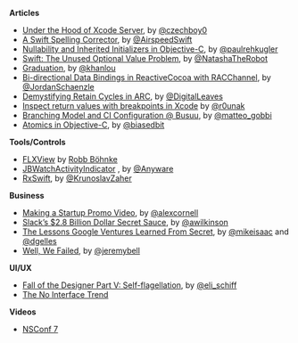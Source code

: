 **Articles**

* [Under the Hood of Xcode Server](http://honzadvorsky.com/blog/2015/5/4/under-the-hood-of-xcode-server), by [@czechboy0](https://twitter.com/czechboy0)
* [A Swift Spelling Corrector](http://airspeedvelocity.net/2015/05/02/spelling/), by [@AirspeedSwift](https://twitter.com/AirspeedSwift)
* [Nullability and Inherited Initializers in Objective-C](http://cocoa.tumblr.com/post/117719761353/nullability-and-inherited-initializers-in-objective-c), by [@paulrehkugler](https://twitter.com/paulrehkugler)
* [Swift: The Unused Optional Value Problem](http://natashatherobot.com/swift-unused-optional-value/), by [@NatashaTheRobot](https://twitter.com/NatashaTheRobot)
* [Graduation](http://khanlou.com/2015/05/graduation/), by [@khanlou](https://twitter.com/khanlou)
* [Bi-directional Data Bindings in ReactiveCocoa with RACChannel](http://spin.atomicobject.com/2015/05/04/bi-directional-data-bindings-reactivecocoa/), by [@JordanSchaenzle](https://twitter.com/JordanSchaenzle)
* [Demystifying Retain Cycles in ARC](http://digitalleaves.com/blog/2015/05/demystifying-retain-cycles-in-arc/), by [@DigitalLeaves](https://twitter.com/DigitalLeaves)
* [Inspect return values with breakpoints in Xcode](http://iosdevtips.co/post/118205216313/xcode-breakpoint-method-return-value) by [@r0unak](https://twitter.com/r0unak)
* [Branching Model and CI Configuration @ Busuu](http://matteogobbi.github.io/blog/2015/04/27/branches-model-and-ci-configuration-at-busuu/), by [@matteo_gobbi](https://twitter.com/matteo_gobbi)
* [Atomics in Objective-C](http://biasedbit.com/blog/objc-atomics/), by [@biasedbit](https://twitter.com/biasedbit)

**Tools/Controls**

* [FLXView](https://github.com/robb/FLXView) by [Robb Böhnke](https://twitter.com/ceterum_censeo)
* [JBWatchActivityIndicator](https://github.com/mikeswanson/JBWatchActivityIndicator) , by [@Anyware](https://twitter.com/Anyware)
* [RxSwift](https://github.com/kzaher/RxSwift), by [@KrunoslavZaher](https://twitter.com/KrunoslavZaher)

**Business**

* [Making a Startup Promo Video](http://moonbase.com/making-a-startup-promo-video/), by [@alexcornell](https://twitter.com/alexcornell)
* [Slack’s $2.8 Billion Dollar Secret Sauce](https://medium.com/@awilkinson/slack-s-2-8-billion-dollar-secret-sauce-5c5ec7117908), by [@awilkinson](https://twitter.com/awilkinson)
* [The Lessons Google Ventures Learned From Secret](http://bits.blogs.nytimes.com/2015/05/05/the-lessons-google-ventures-learned-from-secret/?_r=0), by [@mikeisaac](https://twitter.com/mikeisaac) and [@dgelles](https://twitter.com/dgelles)
* [Well, We Failed](https://medium.com/inside-wattage/well-we-failed-77e795e16ecf), by [@jeremybell](https://twitter.com/jeremybell)

**UI/UX**

* [Fall of the Designer Part V: Self-flagellation](http://www.elischiff.com/blog/2015/5/5/fall-of-the-designer-part-v-self-flagellation), by [@eli_schiff](https://twitter.com/eli_schiff)
* [The No Interface Trend](http://trendwatching.com/trends/no-interface/)

**Videos**

* [NSConf 7](https://vimeo.com/channels/nsconf7)
